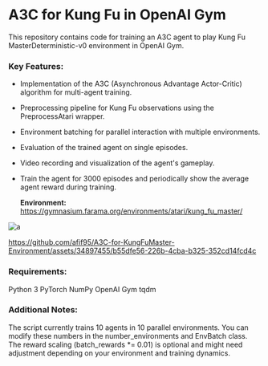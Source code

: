 # A3C for Kung Fu in OpenAI Gym

This repository contains code for training an A3C agent to play Kung Fu MasterDeterministic-v0 environment in OpenAI Gym.

### Key Features:

- Implementation of the A3C (Asynchronous Advantage Actor-Critic) algorithm for multi-agent training.
- Preprocessing pipeline for Kung Fu observations using the PreprocessAtari wrapper.
- Environment batching for parallel interaction with multiple environments.
- Evaluation of the trained agent on single episodes.
- Video recording and visualization of the agent's gameplay.
- Train the agent for 3000 episodes and periodically show the average agent reward during training.

  **Environment:** https://gymnasium.farama.org/environments/atari/kung_fu_master/

  
![a](https://github.com/afif95/A3C-for-KungFuMaster-Environment/assets/34897455/f86488d1-6b0a-4ed3-b810-10b518389122)


https://github.com/afif95/A3C-for-KungFuMaster-Environment/assets/34897455/b55dfe56-226b-4cba-b325-352cd14fcd4c


### Requirements:

Python 3
PyTorch
NumPy
OpenAI Gym
tqdm

### Additional Notes:

The script currently trains 10 agents in 10 parallel environments. You can modify these numbers in the number_environments and EnvBatch class.
The reward scaling (batch_rewards *= 0.01) is optional and might need adjustment depending on your environment and training dynamics.
